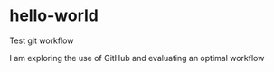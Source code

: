 # hello-world
Test git workflow

I am exploring the use of GitHub and evaluating an optimal workflow
